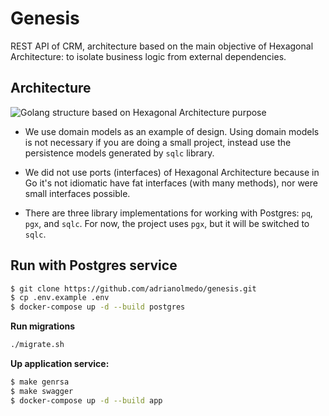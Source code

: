 # Genesis

REST API of CRM, architecture based on the main objective of Hexagonal Architecture: to isolate business logic from external dependencies.

## Architecture

![Golang structure based on Hexagonal Architecture purpose](https://i.imgur.com/eZxD6S1.png)

- We use domain models as an example of design. Using domain models is not necessary if you are doing a small project, instead use the persistence models generated by `sqlc` library.

- We did not use ports (interfaces) of Hexagonal Architecture because in Go it's not idiomatic have fat interfaces (with many methods), nor were small interfaces possible.

- There are three library implementations for working with Postgres: `pq`, `pgx`, and `sqlc`. For now, the project uses `pgx`, but it will be switched to `sqlc`.

## Run with Postgres service

```bash
$ git clone https://github.com/adrianolmedo/genesis.git
$ cp .env.example .env
$ docker-compose up -d --build postgres
```

**Run migrations**

```bash
./migrate.sh
```

**Up application service:**

```bash
$ make genrsa
$ make swagger
$ docker-compose up -d --build app
```
